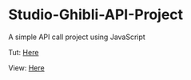 # Studio-Ghibli-API-Project
A simple API call project using JavaScript

Tut: <a href="https://www.programmableweb.com/news/how-to-connect-to-api-javascript/how-to/2018/06/17">Here</a>

View: <a href="https://codepen.io/minhazmiraz/full/eKKGYe">Here</a>
